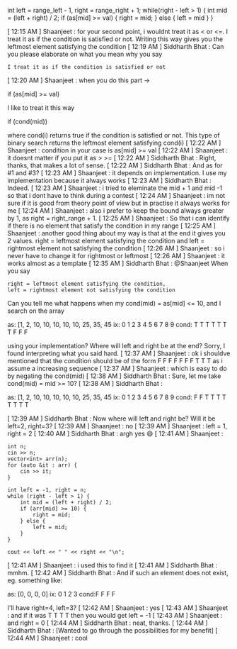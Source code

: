 int left = range_left - 1, right = range_right + 1;
while(right - left > 1) {
  int mid = (left + right) / 2;
  if (as[mid] >= val) {
    right = mid;
  } else {
    left = mid
  }
}

[
12:15 AM
]
Shaanjeet
:
for your second point, i wouldnt treat it as < or <=. I treat it as if the condition is satisfied or not. Writing this way gives you the leftmost element satisfying the condition
[
12:19 AM
]
Siddharth Bhat
:
Can you please elaborate on what you mean why you say 

    I treat it as if the condition is satisfied or not

[
12:20 AM
]
Shaanjeet
:
when you do this part ->

if (as[mid] >= val)


I like to treat it this way 

if (cond(mid))


where cond(i) returns true if the condition is satisfied or not. This type of binary search returns the leftmost element satisfying cond(i)
[
12:22 AM
]
Shaanjeet
:
condition in your case is as[mid] >= val
[
12:22 AM
]
Shaanjeet
:
it doesnt matter if you put it as > >=
[
12:22 AM
]
Siddharth Bhat
:
Right, thanks, that makes a lot of sense.
[
12:22 AM
]
Siddharth Bhat
:
And as for #1 and #3?
[
12:23 AM
]
Shaanjeet
:
it depends on implementation. I use my implementation because it always works
[
12:23 AM
]
Siddharth Bhat
:
Indeed.
[
12:23 AM
]
Shaanjeet
:
i tried to eleminate the mid + 1 and mid -1 so that i dont have to think during a contest
[
12:24 AM
]
Shaanjeet
:
im not sure if it is good from theory point of view but in practise it always works for me
[
12:24 AM
]
Shaanjeet
:
also i prefer to keep the bound always greater by 1, as right = right_range + 1.
[
12:25 AM
]
Shaanjeet
:
So that i can identify if there is no element that satisfy the condition in my range
[
12:25 AM
]
Shaanjeet
:
another good thing about my way is that at the end it gives you 2 values. right = leftmost element satisfying the condition and left = rightmost element not satisfying the condition
[
12:26 AM
]
Shaanjeet
:
so i never have to change it for rightmost or leftmost
[
12:26 AM
]
Shaanjeet
:
it works almost as a template
[
12:35 AM
]
Siddharth Bhat
:
@Shaanjeet When you say

    right = leftmost element satisfying the condition, 
    left = rightmost element not satisfying the condition

Can you tell me what happens when my cond(mid)  = as[mid] <= 10, and I search on the array

as:  [1, 2, 10, 10, 10, 10, 10, 25, 35, 45
ix:   0  1  2   3   4   5   6   7   8    9
cond: T  T  T   T   T   T   T   F   F    F


using your implementation? Where will left and right be at the end?
Sorry, I found interpreting what you said hard.
[
12:37 AM
]
Shaanjeet
:
ok i shouldve mentioned that the condition should be of the form F F F F F F F T T T as i assume a increasing sequence
[
12:37 AM
]
Shaanjeet
:
which is easy to do by negating the cond(mid)
[
12:38 AM
]
Siddharth Bhat
:
Sure, let me take cond(mid) = mid >= 10?
[
12:38 AM
]
Siddharth Bhat
:

as:  [1, 2, 10, 10, 10, 10, 10, 25, 35, 45
ix:   0  1  2   3   4   5   6   7   8    9
cond: F  F  T   T   T   T   T   T   T    T

[
12:39 AM
]
Siddharth Bhat
:
Now where will left and right be? Will it be left=2, right=3?
[
12:39 AM
]
Shaanjeet
:
no
[
12:39 AM
]
Shaanjeet
:
left = 1, right = 2
[
12:40 AM
]
Siddharth Bhat
:
argh yes :smile:
[
12:41 AM
]
Shaanjeet
:

    int n;
    cin >> n;
    vector<int> arr(n);
    for (auto &it : arr) {
        cin >> it;
    }

    int left = -1, right = n;
    while (right - left > 1) {
        int mid = (left + right) / 2;
        if (arr[mid] >= 10) {
            right = mid;
        } else {
            left = mid;
        }
    }

    cout << left << " " << right << "\n";

[
12:41 AM
]
Shaanjeet
:
i used this to find it
[
12:41 AM
]
Siddharth Bhat
:
mmhm.
[
12:42 AM
]
Siddharth Bhat
:
And if such an element does not exist, eg. something like:

as: [0, 0, 0, 0]
ix:  0  1  2  3
cond:F  F  F  F



I'll have right=4, left=3?
[
12:42 AM
]
Shaanjeet
:
yes
[
12:43 AM
]
Shaanjeet
:
and if it was T T T T then you would get left = -1
[
12:43 AM
]
Shaanjeet
:
and right = 0
[
12:44 AM
]
Siddharth Bhat
:
neat, thanks.
[
12:44 AM
]
Siddharth Bhat
:
[Wanted to go through the possibilities for my benefit]
[
12:44 AM
]
Shaanjeet
:
cool